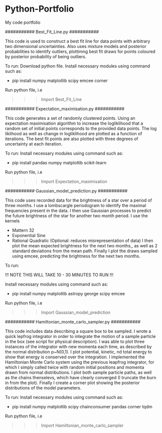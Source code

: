 # Python-Portfolio
My code portfolio

###########  Best_Fit_Line.py  ###########

This code is used to construct a best fit line for data points with arbitrary two dimensional uncertainties. 
Also uses mixture models and posterior probabilities to identify outliers, plottimng best fit draws for points 
coloured by posterior probability of being outliers.

To run:
Download python file.
Install necessary modules using command such as:
  - pip install numpy matplotlib scipy emcee corner

Run python file, i.e
  >>> Import Best_Fit_Line


###########  Expectation_maximisation.py  ###########

This code generates a set of randomly clustered points. Using an expectation maximisation algorithm to increase 
the logliklihood that a random set of initial points corresponds to the provided data points. The log liklihood
as well as change in logliklihood are plotted as a function of iterations. The best fit points are also plotted 
with three degrees of uncertainty at each iteration.

To run:
Install necessary modules using command such as:
  - pip install pandas numpy matplotlib scikit-learn

Run python file, i.e
  >>> Import Expectation_maximisation


###########  Gaussian_model_prediction.py  ###########

This code uses recorded data for the brightness of a star over a period of three months. I use a lombscargle 
periodogram to identify the maximal frequencies present in the data. I then use Gaussian processes to
predict the future brightness of the star for another two month period. I use the kernels
  -  Mattern 32
  -  Exponential Sine
  -  Rational Quadratic (Optional: reduces misrepresentation of data)
I then plot the mean expected brightness for the next two months,, as well as 2 standard deviations from the mean
path. Finally I plot the draws sampled using emcee, predicting the brightness for the next two months.

To run:

!!! NOTE THIS WILL TAKE 10 - 30 MINUTES TO RUN !!!

Install necessary modules using command such as:
  - pip install numpy matplotlib astropy george scipy emcee

Run python file, i.e
  >>> Import Gaussian_model_prediction


###########  Hamiltonian_monte_carlo_sampler.py  ###########

This code includes data describing a square box to be sampled. I wrote a quick lepfrog integrator in order to 
integrate the motion of a sample particle in the box (see script for physical description). I was able to plot three 
instances of the integrator with new momenta each time, as described by the normal distribution p~N(0,1). I plot
potential, kinetic, nd total energy to show that energy is conserved over the integration. I implemented the Hamiltonian 
Monte Carlo system using the previous leapfrog integrator, for which I simply called twice with random initial positions 
and momenta drawn from normal distributions. I plot both sample particle paths, as well as the chains thenselevs, which 
have clearly converged (I truncate the burn in from the plot). Finally I create a corner plot showing the posterior 
distributions of the model parameters.

To run:
Install necessary modules using command such as:
  - pip install numpy matplotlib scipy chainconsumer pandas corner tqdm

Run python file, i.e
  >>> Import Hamiltonian_monte_carlo_sampler
















